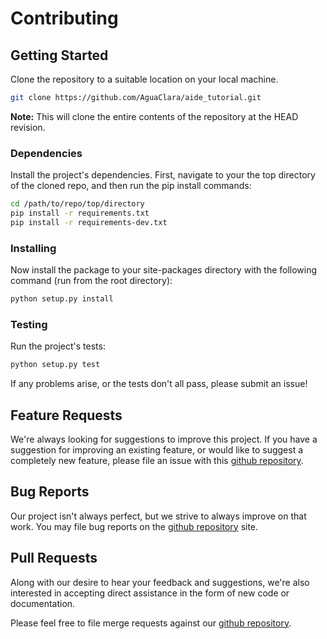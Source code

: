 # Contributing

## Getting Started

Clone the repository to a suitable location on your local machine.

```bash
git clone https://github.com/AguaClara/aide_tutorial.git
```

**Note:** This will clone the entire contents of the repository at the HEAD revision.

### Dependencies

Install the project's dependencies. First, navigate to your the top directory of the cloned repo, and then run the pip install commands:

```bash
cd /path/to/repo/top/directory
pip install -r requirements.txt
pip install -r requirements-dev.txt
```
### Installing

Now install the package to your site-packages directory with the following command (run from the root directory):

```bash
python setup.py install
```

### Testing

Run the project's tests:

```bash
python setup.py test
```

If any problems arise, or the tests don't all pass, please submit an issue!

## Feature Requests

We're always looking for suggestions to improve this project. If you have a suggestion for improving an existing feature, or would like to suggest a completely new feature, please file an issue with this [github repository](https://github.com/AguaClara/aide_tutorial/issues).

## Bug Reports

Our project isn't always perfect, but we strive to always improve on that work. You may file bug reports on the [github repository](https://github.com/AguaClara/aide_tutorial/issues) site.

## Pull Requests

Along with our desire to hear your feedback and suggestions, we're also interested in accepting direct assistance in the form of new code or documentation.

Please feel free to file merge requests against our [github repository](https://github.com/AguaClara/aide_tutorial/pulls).
